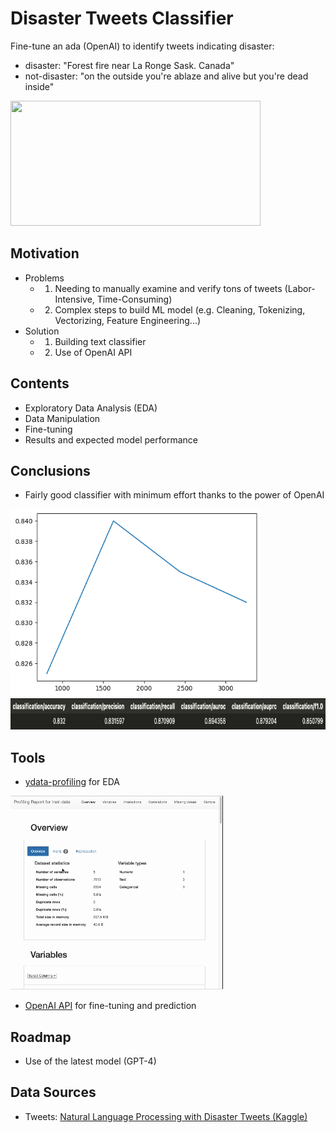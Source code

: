 # Disaster Tweets Classifier

Fine-tune an ada (OpenAI) to identify tweets indicating disaster:
- disaster: "Forest fire near La Ronge Sask. Canada"
- not-disaster: "on the outside you're ablaze and alive but you're dead inside"

<img src="https://images.unsplash.com/photo-1547683905-f686c993aae5?q=80&w=2670&auto=format&fit=crop&ixlib=rb-4.0.3&ixid=M3wxMjA3fDB8MHxwaG90by1wYWdlfHx8fGVufDB8fHx8fA%3D%3D" width="400" height="200"></img>

## Motivation
- Problems
  - 1. Needing to manually examine and verify tons of tweets (Labor-Intensive, Time-Consuming)
  - 2. Complex steps to build ML model (e.g. Cleaning, Tokenizing, Vectorizing, Feature Engineering...)
- Solution
  - 1. Building text classifier
  - 2. Use of OpenAI API


## Contents

- Exploratory Data Analysis (EDA)
- Data Manipulation
- Fine-tuning 
- Results and expected model performance


## Conclusions

- Fairly good classifier with minimum effort thanks to the power of OpenAI

<img src="output.png" alt="Alt Text" width="400" height="300"/>
<img src="ada_score.png" alt="Alt Text" width="700" height="50"/>


## Tools

 - [ydata-profiling](https://github.com/ydataai/ydata-profiling) for EDA

![](ydata.gif)

 
 - [OpenAI API](https://platform.openai.com/docs/guides/fine-tuning) for fine-tuning and prediction


## Roadmap

- Use of the latest model (GPT-4)


## Data Sources

 - Tweets: [Natural Language Processing with Disaster Tweets (Kaggle)](https://www.kaggle.com/competitions/nlp-getting-started)
